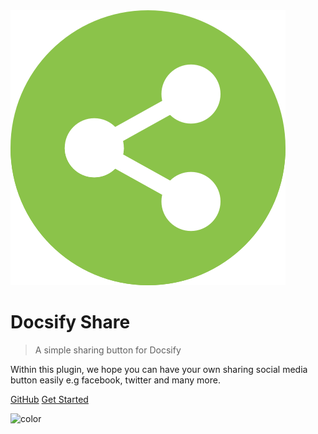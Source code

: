 <img src="assets/img/logo.svg" style="box-shadow: none">

# Docsify Share

<!-- [![Latest Version on Packagist](https://img.shields.io/packagist/v/coroowicaksono/chart-js-integration)](https://packagist.org/packages/coroowicaksono/chart-js-integration)
[![Total Downloads](https://img.shields.io/packagist/dt/coroowicaksono/chart-js-integration)](https://packagist.org/packages/coroowicaksono/chart-js-integration) -->
<!-- [![License](https://img.shields.io/packagist/l/coroowicaksono/chart-js-integration)](https://github.com/coroo/nova-chartjs/blob/master/LICENSE) -->

<!-- [![State Status](https://img.shields.io/github/deployments/coroo/docsify-share/github-pages)](https://www.npmjs.com/package/docsify-share) -->
<!-- [![Listed in Awesome ChartJS](https://camo.githubusercontent.com/13c4e50d88df7178ae1882a203ed57b641674f94/68747470733a2f2f63646e2e7261776769742e636f6d2f73696e647265736f726875732f617765736f6d652f643733303566333864323966656437386661383536353265336136336531353464643865383832392f6d656469612f62616467652e737667)](https://github.com/chartjs/awesome#integrations) -->

> A simple sharing button for Docsify

Within this plugin, we hope you can have your own sharing social media button easily e.g facebook, twitter and many more.

[GitHub](https://github.com/coroo/nova-chartjs/)
[Get Started](#getting-started)

![color](#EFEFEF)